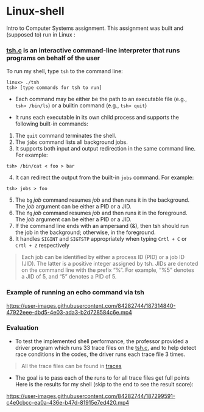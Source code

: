 # Linux-shell

Intro to Computer Systems assignment. This assignment was built and (supposed to) run in Linux :



### [tsh.c](tsh.c) is an interactive command-line interpreter that runs programs on behalf of the user

To run my shell, type `tsh` to the command line:
```
linux> ./tsh
tsh> [type commands for tsh to run]
```
* Each command may be either be the path to an executable file (e.g., ```tsh> /bin/ls```) or a builtin command (e.g., ```tsh> quit```)

* It runs each executable in its own child process and supports the following built-in commands:  

1.   The `quit` command terminates the shell.
2.   The `jobs` command lists all background jobs.
3.   It supports both input and output redirection in the same command line. For example:
```
tsh> /bin/cat < foo > bar
```

4.   It can redirect the output from the built-in `jobs` command. For example:
```
tsh> jobs > foo
```
5.   The `bg` *job* command resumes *job*  and then runs it in the background. The *job* argument can be either a PID or a JID.
6.   The `fg` *job* command resumes *job* and then runs it in the foreground. The *job* argument can be either a PID or a JID.
7.   If the command line ends with an ampersand (&), then tsh should run the job in the background; otherwise, in the foreground. 
8.  It handles `SIGINT` and `SIGTSTP` appropriately when typing `Crtl + C` or `Crtl + Z` respectively

> Each job can be identified by either a process ID (PID) or a job ID (JID). The latter is a positive integer assigned by tsh. JIDs are denoted on the command line with the prefix “%”. For example, “%5” denotes a JID of 5, and “5” denotes a PID of 5.
### Example of running an echo command via tsh



https://user-images.githubusercontent.com/84282744/187314840-47922eee-dbd5-4e03-ada3-b2d728584c6e.mp4






### Evaluation
* To test the implemented shell performance, the professor provided a driver program which runs 33 trace files on the [tsh.c](tsh.c), and to help detect race conditions in the codes, the driver runs each trace file 3 times. 

> All the trace files can be found in [traces](traces)

* The goal is to pass each of the runs to for all trace files get full points
Here is the results for my shell (skip to the end to see the result score):




https://user-images.githubusercontent.com/84282744/187299591-c4e0cbcc-ea0a-436e-b47d-81915e7ed420.mp4





